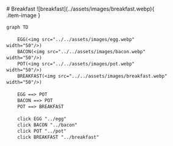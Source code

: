 <figure markdown="1">
# Breakfast
![breakfast](../assets/images/breakfast.webp){ .item-image }

```mermaid
graph TD

    EGG(<img src="../../assets/images/egg.webp" width="50"/>)
    BACON(<img src="../../assets/images/bacon.webp" width="50"/>)
    POT(<img src="../../assets/images/pot.webp" width="50"/>)
    BREAKFAST(<img src="../../assets/images/breakfast.webp" width="50"/>)

    EGG ==> POT
    BACON ==> POT
    POT ==> BREAKFAST

    click EGG "../egg"
    click BACON "../bacon"
    click POT "../pot"
    click BREAKFAST "../breakfast"

```
</figure>